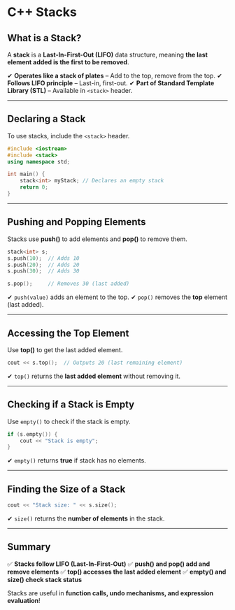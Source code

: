 # C++ Stacks

## What is a Stack?

A **stack** is a **Last-In-First-Out (LIFO)** data structure, meaning **the last element added is the first to be removed**.

✔ **Operates like a stack of plates** – Add to the top, remove from the top.
✔ **Follows LIFO principle** – Last-in, first-out.
✔ **Part of Standard Template Library (STL)** – Available in `<stack>` header.

---

## Declaring a Stack

To use stacks, include the `<stack>` header.

```cpp
#include <iostream>
#include <stack>
using namespace std;

int main() {
    stack<int> myStack; // Declares an empty stack
    return 0;
}
```

---

## Pushing and Popping Elements

Stacks use **push()** to add elements and **pop()** to remove them.

```cpp
stack<int> s;
s.push(10);  // Adds 10
s.push(20);  // Adds 20
s.push(30);  // Adds 30

s.pop();     // Removes 30 (last added)
```

✔ `push(value)` adds an element to the top.
✔ `pop()` removes the **top** element (last added).

---

## Accessing the Top Element

Use **top()** to get the last added element.

```cpp
cout << s.top();  // Outputs 20 (last remaining element)
```

✔ `top()` returns the **last added element** without removing it.

---

## Checking if a Stack is Empty

Use `empty()` to check if the stack is empty.

```cpp
if (s.empty()) {
    cout << "Stack is empty";
}
```

✔ `empty()` returns **true** if stack has no elements.

---

## Finding the Size of a Stack

```cpp
cout << "Stack size: " << s.size();
```

✔ `size()` returns the **number of elements** in the stack.

---

## Summary

✅ **Stacks follow LIFO (Last-In-First-Out)**
✅ **push() and pop() add and remove elements**
✅ **top() accesses the last added element**
✅ **empty() and size() check stack status**

Stacks are useful in **function calls, undo mechanisms, and expression evaluation**!
